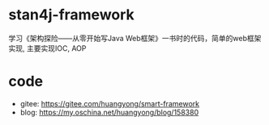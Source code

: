 # stan4j-framework
学习《架构探险——从零开始写Java Web框架》一书时的代码，简单的web框架实现, 主要实现IOC, AOP



# code
- gitee: <https://gitee.com/huangyong/smart-framework>
- blog: <https://my.oschina.net/huangyong/blog/158380>
